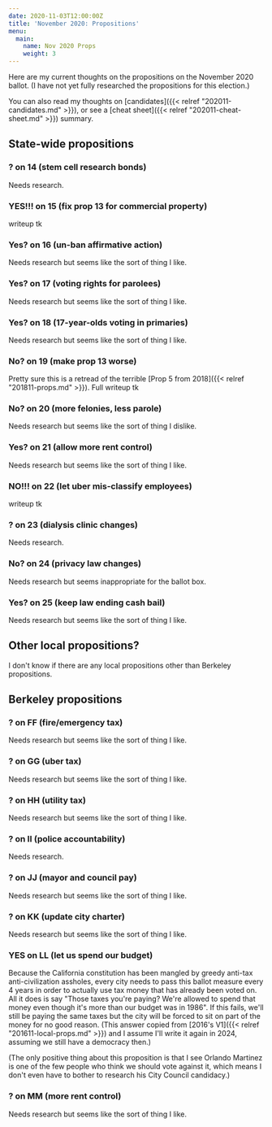 ```yaml
---
date: 2020-11-03T12:00:00Z
title: 'November 2020: Propositions'
menu:
  main:
    name: Nov 2020 Props
    weight: 3
---
```


Here are my current thoughts on the propositions on the November 2020 ballot. (I
have not yet fully researched the propositions for this election.)

<!--more-->

You can also read my thoughts
on [candidates]({{< relref "202011-candidates.md" >}}), or see
a [cheat sheet]({{< relref "202011-cheat-sheet.md" >}}) summary.


## State-wide propositions

### ? on 14 (stem cell research bonds)

Needs research.


### **YES!!!** on 15 (fix prop 13 for commercial property)

writeup tk


### Yes? on 16 (un-ban affirmative action)

Needs research but seems like the sort of thing I like.


### Yes? on 17 (voting rights for parolees)

Needs research but seems like the sort of thing I like.


### Yes? on 18 (17-year-olds voting in primaries)

Needs research but seems like the sort of thing I like.


### No? on 19 (make prop 13 worse)

Pretty sure this is a retread of the terrible [Prop 5 from 2018]({{< relref
"201811-props.md" >}}). Full writeup tk

### No? on 20 (more felonies, less parole)

Needs research but seems like the sort of thing I dislike.


### Yes? on 21 (allow more rent control)

Needs research but seems like the sort of thing I like.


### **NO!!!** on 22 (let uber mis-classify employees)

writeup tk

### ? on 23 (dialysis clinic changes)

Needs research.


### No? on 24 (privacy law changes)

Needs research but seems inappropriate for the ballot box.


### Yes? on 25 (keep law ending cash bail)

Needs research but seems like the sort of thing I like.


## Other local propositions?

I don't know if there are any local propositions other than Berkeley propositions.

## Berkeley propositions

### ? on FF (fire/emergency tax)

Needs research but seems like the sort of thing I like.


### ? on GG (uber tax)

Needs research but seems like the sort of thing I like.


### ? on HH (utility tax)

Needs research but seems like the sort of thing I like.


### ? on II (police accountability)

Needs research.


### ? on JJ (mayor and council pay)

Needs research but seems like the sort of thing I like.


### ? on KK (update city charter)

Needs research but seems like the sort of thing I like.


### YES on LL (let us spend our budget)

Because the California constitution has been mangled by greedy anti-tax
anti-civilization assholes, every city needs to pass this ballot measure every 4
years in order to actually use tax money that has already been voted on. All it
does is say "Those taxes you're paying?  We're allowed to spend that money even
though it's more than our budget was in 1986".  If this fails, we'll still be
paying the same taxes but the city will be forced to sit on part of the money
for no good reason. (This answer copied from [2016's V1]({{< relref
"201611-local-props.md" >}}) and I assume I'll write it again in 2024, assuming
we still have a democracy then.)

(The only positive thing about this proposition is that I see Orlando Martinez
is one of the few people who think we should vote against it, which means I
don't even have to bother to research his City Council candidacy.)

### ? on MM (more rent control)

Needs research but seems like the sort of thing I like.
